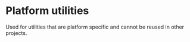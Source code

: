 # Platform utilities
Used for utilities that are platform specific and cannot be reused in other projects.
